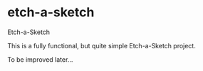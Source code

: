 # etch-a-sketch
Etch-a-Sketch

This is a fully functional, but quite simple Etch-a-Sketch project.

To be improved later...
